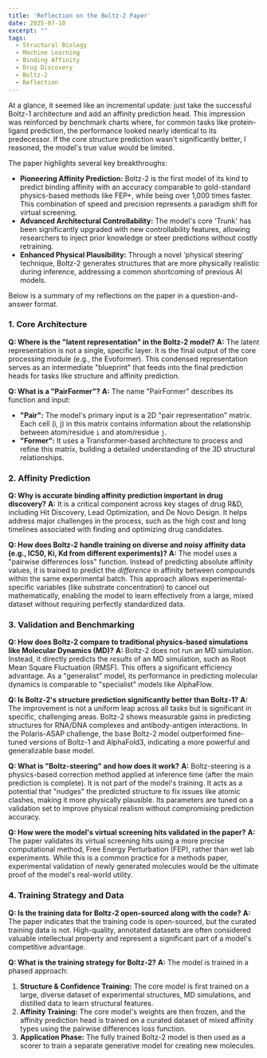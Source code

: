 ```yaml
---
title: 'Reflection on the Boltz-2 Paper'
date: 2025-07-10
excerpt: ""
tags:
  - Structural Biology
  - Machine Learning
  - Binding Affinity
  - Drug Discovery
  - Boltz-2
  - Reflection
---
```

 
 At a glance, it seemed like an incremental update: just take the successful Boltz-1 architecture and add an affinity prediction head. This impression was reinforced by benchmark charts where, for common tasks like protein-ligand prediction, the performance looked nearly identical to its predecessor. If the core structure prediction wasn't significantly better, I reasoned, the model's true value would be limited.
 
 The paper highlights several key breakthroughs:
 
*   **Pioneering Affinity Prediction:** Boltz-2 is the first model of its kind to predict binding affinity with an accuracy comparable to gold-standard physics-based methods like FEP+, while being over 1,000 times faster. This combination of speed and precision represents a paradigm shift for virtual screening.
*   **Advanced Architectural Controllability:** The model's core 'Trunk' has been significantly upgraded with new controllability features, allowing researchers to inject prior knowledge or steer predictions without costly retraining.
*   **Enhanced Physical Plausibility:** Through a novel 'physical steering' technique, Boltz-2 generates structures that are more physically realistic during inference, addressing a common shortcoming of previous AI models.
 
 
Below is a summary of my reflections on the paper in a question-and-answer format.

### 1. Core Architecture

**Q: Where is the "latent representation" in the Boltz-2 model?**
**A:** The latent representation is not a single, specific layer. It is the final output of the core processing module (e.g., the Evoformer). This condensed representation serves as an intermediate "blueprint" that feeds into the final prediction heads for tasks like structure and affinity prediction.

**Q: What is a "PairFormer"?**
**A:** The name "PairFormer" describes its function and input:
*   **"Pair":** The model's primary input is a 2D "pair representation" matrix. Each cell (i, j) in this matrix contains information about the relationship between atom/residue `i` and atom/residue `j`.
*   **"Former":** It uses a Transformer-based architecture to process and refine this matrix, building a detailed understanding of the 3D structural relationships.

### 2. Affinity Prediction

**Q: Why is accurate binding affinity prediction important in drug discovery?**
**A:** It is a critical component across key stages of drug R&D, including Hit Discovery, Lead Optimization, and De Novo Design. It helps address major challenges in the process, such as the high cost and long timelines associated with finding and optimizing drug candidates.

**Q: How does Boltz-2 handle training on diverse and noisy affinity data (e.g., IC50, Ki, Kd from different experiments)?**
**A:** The model uses a "pairwise differences loss" function. Instead of predicting absolute affinity values, it is trained to predict the *difference* in affinity between compounds within the same experimental batch. This approach allows experimental-specific variables (like substrate concentration) to cancel out mathematically, enabling the model to learn effectively from a large, mixed dataset without requiring perfectly standardized data.

### 3. Validation and Benchmarking

**Q: How does Boltz-2 compare to traditional physics-based simulations like Molecular Dynamics (MD)?**
**A:** Boltz-2 does not run an MD simulation. Instead, it directly predicts the *results* of an MD simulation, such as Root Mean Square Fluctuation (RMSF). This offers a significant efficiency advantage. As a "generalist" model, its performance in predicting molecular dynamics is comparable to "specialist" models like AlphaFlow.

**Q: Is Boltz-2's structure prediction significantly better than Boltz-1?**
**A:** The improvement is not a uniform leap across all tasks but is significant in specific, challenging areas. Boltz-2 shows measurable gains in predicting structures for RNA/DNA complexes and antibody-antigen interactions. In the Polaris-ASAP challenge, the base Boltz-2 model outperformed fine-tuned versions of Boltz-1 and AlphaFold3, indicating a more powerful and generalizable base model.

**Q: What is "Boltz-steering" and how does it work?**
**A:** Boltz-steering is a physics-based correction method applied at inference time (after the main prediction is complete). It is not part of the model's training. It acts as a potential that "nudges" the predicted structure to fix issues like atomic clashes, making it more physically plausible. Its parameters are tuned on a validation set to improve physical realism without compromising prediction accuracy.

**Q: How were the model's virtual screening hits validated in the paper?**
**A:** The paper validates its virtual screening hits using a more precise computational method, Free Energy Perturbation (FEP), rather than wet lab experiments. While this is a common practice for a methods paper, experimental validation of newly generated molecules would be the ultimate proof of the model's real-world utility.

### 4. Training Strategy and Data

**Q: Is the training data for Boltz-2 open-sourced along with the code?**
**A:** The paper indicates that the training code is open-sourced, but the curated training data is not. High-quality, annotated datasets are often considered valuable intellectual property and represent a significant part of a model's competitive advantage.

**Q: What is the training strategy for Boltz-2?**
**A:** The model is trained in a phased approach:
1.  **Structure & Confidence Training:** The core model is first trained on a large, diverse dataset of experimental structures, MD simulations, and distilled data to learn structural features.
2.  **Affinity Training:** The core model's weights are then frozen, and the affinity prediction head is trained on a curated dataset of mixed affinity types using the pairwise differences loss function.
3.  **Application Phase:** The fully trained Boltz-2 model is then used as a scorer to train a separate generative model for creating new molecules.
